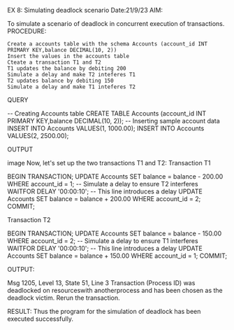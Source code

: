 EX 8: Simulating deadlock scenario
Date:21/9/23
AIM:

To simulate a scenario of deadlock in concurrent execution of transactions.
PROCEDURE:

    Create a accounts table with the schema Accounts (account_id INT PRIMARY KEY,balance DECIMAL(10, 2))
    Insert the values in the accounts table
    Cteate a transaction T1 and T2
    T1 updates the balance by debiting 200
    Simulate a delay and make T2 inteferes T1
    T2 updates balance by debiting 150
    Simulate a delay and make T1 inteferes T2

QUERY

-- Creating Accounts table
CREATE TABLE Accounts (account_id INT PRIMARY KEY,balance DECIMAL(10, 2));
-- Inserting sample account data
INSERT INTO Accounts VALUES(1, 1000.00);
INSERT INTO Accounts VALUES(2, 2500.00);

OUTPUT

image
Now, let's set up the two transactions T1 and T2:
Transaction T1

BEGIN TRANSACTION;
UPDATE Accounts
SET balance = balance - 200.00
WHERE account_id = 1;
-- Simulate a delay to ensure T2 interferes
WAITFOR DELAY '00:00:10'; -- This line introduces a delay
UPDATE Accounts
SET balance = balance + 200.00
WHERE account_id = 2;
COMMIT;

Transaction T2

BEGIN TRANSACTION;
UPDATE Accounts
SET balance = balance - 150.00
WHERE account_id = 2;
-- Simulate a delay to ensure T1 interferes
WAITFOR DELAY '00:00:10'; -- This line introduces a delay
UPDATE Accounts
SET balance = balance + 150.00
WHERE account_id = 1;
COMMIT;

OUTPUT:

Msg 1205, Level 13, State 51, Line 3
Transaction (Process ID) was deadlocked
on resourceswith anotherprocess and has been
chosen as the deadlock victim. Rerun the transaction.

RESULT:
Thus the program for the simulation of deadlock has been executed successfully.
